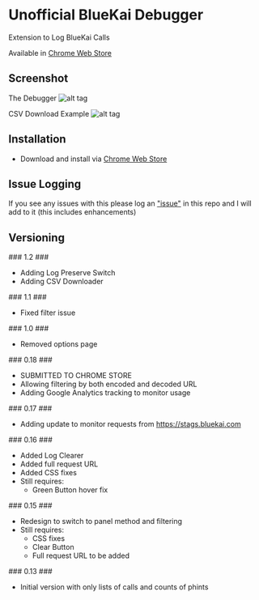 # Unofficial BlueKai Debugger
Extension to Log BlueKai Calls

Available in [Chrome Web Store](https://chrome.google.com/webstore/detail/unofficial-bluekai-debugg/bgelefkbpjoagjgcefpboeobpepncpan)

## Screenshot ##

The Debugger
![alt tag](https://s28.postimg.org/ucvpihy99/Screen_Shot_2017_01_22_at_22_11_24.png)

CSV Download Example
![alt tag](https://s24.postimg.org/phj377sut/Screen_Shot_2017_01_22_at_22_13_36.png)

## Installation ##

- Download and install via [Chrome Web Store](https://chrome.google.com/webstore/detail/unofficial-bluekai-debugg/bgelefkbpjoagjgcefpboeobpepncpan)

## Issue Logging ##

If you see any issues with this please log an ["issue"](https://github.com/bluekaisec/bluekai_chrome_extension/issues) in this repo and I will add to it (this includes enhancements)

## Versioning ##

### 1.2 ###

- Adding Log Preserve Switch
- Adding CSV Downloader

### 1.1 ###

- Fixed filter issue

### 1.0 ###

- Removed options page

### 0.18 ###

- SUBMITTED TO CHROME STORE
- Allowing filtering by both encoded and decoded URL
- Adding Google Analytics tracking to monitor usage

### 0.17 ###

- Adding update to monitor requests from https://stags.bluekai.com

### 0.16 ###

- Added Log Clearer
- Added full request URL
- Added CSS fixes
- Still requires:
	- Green Button hover fix
	
### 0.15 ###

- Redesign to switch to panel method and filtering
- Still requires:
	- CSS fixes
	- Clear Button
	- Full request URL to be added

### 0.13 ###

- Initial version with only lists of calls and counts of phints


